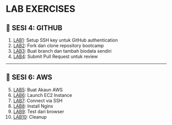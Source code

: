 # LAB EXERCISES

## 🎯 SESI 4: GITHUB

1. [LAB1](labs/lab1.md): Setup SSH key untuk GitHub authentication
2. [LAB2](labs/lab2.md): Fork dan clone repository bootcamp
3. [LAB3](labs/lab3.md): Buat branch dan tambah biodata sendiri
4. [LAB4](labs/lab4.md): Submit Pull Request untuk review


---

## 🎯 SESI 6: AWS

5. [LAB5](labs/lab5.md): Buat Akaun AWS
6. [LAB6](labs/lab6.md): Launch EC2 Instance
7. [LAB7](labs/lab7.md): Connect via SSH
8. [LAB8](labs/lab8.md): Install Nginx
9. [LAB9](labs/lab9.md): Test dari browser
10. [LAB10](labs/lab10.md): Cleanup
